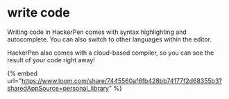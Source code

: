 # write code

Writing code in HackerPen comes with syntax highlighting and autocomplete. You can also switch to other languages within the editor.

HackerPen also comes with a cloud-based compiler, so you can see the result of your code right away!

{% embed url="https://www.loom.com/share/7445560af6fb428bb74177f2d68355b3?sharedAppSource=personal_library" %}
